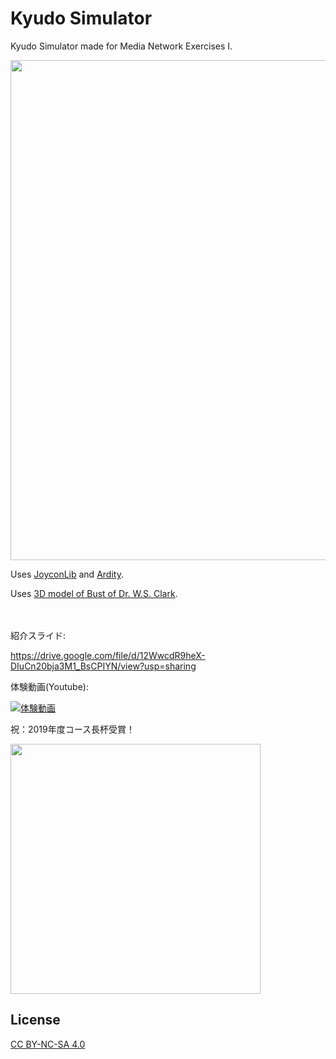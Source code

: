 # Kyudo Simulator

Kyudo Simulator made for Media Network Exercises I.

<img src="https://user-images.githubusercontent.com/13903318/69547780-83b1aa00-0fd9-11ea-92ca-f38fcef491bf.png" width="800">

Uses [JoyconLib](https://github.com/Looking-Glass/JoyconLib) and [Ardity](https://github.com/DWilches/Ardity).

Uses [3D model of Bust of Dr. W.S. Clark](https://github.com/Tsurumiya/Clark_3D).

　
 
紹介スライド: 

https://drive.google.com/file/d/12WwcdR9heX-DIuCn20bja3M1_BsCPIYN/view?usp=sharing

体験動画(Youtube): 

[![体験動画](http://img.youtube.com/vi/2ZlFGo6ooSM/0.jpg)](http://www.youtube.com/watch?v=2ZlFGo6ooSM "Kyudo Simulator")

祝：2019年度コース長杯受賞！

<img src="https://user-images.githubusercontent.com/13903318/83278947-54d9f200-a20f-11ea-98eb-d73a69762a5d.jpg" width="400">

## License
[CC BY-NC-SA 4.0](https://creativecommons.org/licenses/by-nc-sa/4.0/deed.en)
